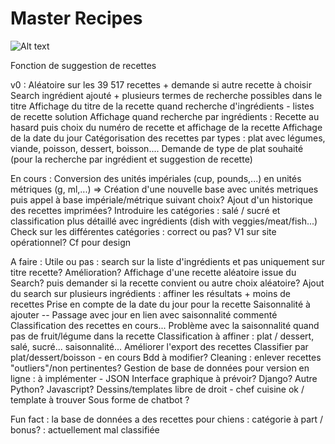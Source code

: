 # Master Recipes

![Alt text](https://github.com/AmandinePingetPhD/Master_Recipes/blob/4efaa09bfe8488401f3fcd69b38ab75adf38e8fb/Welcome_Master-Recipe.png)

Fonction de suggestion de recettes

v0 : Aléatoire sur les 39 517 recettes + demande si autre recette à choisir
Search ingrédient ajouté + plusieurs termes de recherche possibles dans le titre
Affichage du titre de la recette quand recherche d'ingrédients - listes de recette solution
Affichage quand recherche par ingrédients : Recette au hasard puis choix du numéro de recette et affichage de la recette
Affichage de la date du jour
Catégorisation des recettes par types : plat avec légumes, viande, poisson, dessert, boisson....
Demande de type de plat souhaité (pour la recherche par ingrédient et suggestion de recette)

En cours :
Conversion des unités impériales (cup, pounds,...) en unités métriques (g, ml,...) => Création d'une nouvelle base avec unités metriques puis appel à base impériale/métrique suivant choix?
Ajout d'un historique des recettes imprimées?
Introduire les catégories : salé / sucré et classification plus détaillé avec ingrédients (dish with veggies/meat/fish...)
Check sur les différentes catégories : correct ou pas?
V1 sur site opérationnel?
Cf pour design

A faire : 
Utile ou pas : search sur la liste d'ingrédients et pas uniquement sur titre recette? Amélioration?
Affichage d'une recette aléatoire issue du Search? puis demander si la recette convient ou autre choix aléatoire?
Ajout du search sur plusieurs ingrédients : affiner les résultats + moins de recettes
Prise en compte de la date du jour pour la recette
Saisonnalité à ajouter -- Passage avec jour en lien avec saisonnalité commenté
Classification des recettes en cours... Problème avec la saisonnalité quand pas de fruit/légume dans la recette
Classification à affiner : plat / dessert, salé, sucré... saisonnalité...
Améliorer l'export des recettes
Classifier par plat/dessert/boisson - en cours
Bdd à modifier? Cleaning : enlever recettes "outliers"/non pertinentes? 
Gestion de base de données pour version en ligne : à implémenter - JSON 
Interface graphique à prévoir? Django? Autre Python? Javascript?
Dessins/templates libre de droit - chef cuisine ok / template à trouver
Sous forme de chatbot ? 

Fun fact : la base de données a des recettes pour chiens : catégorie à part / bonus? : actuellement mal classifiée
